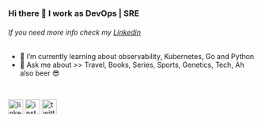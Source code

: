 ### Hi there 👋  I work as DevOps | SRE 

###### If you need more info check my [Linkedin](https://www.linkedin.com/in/jlamenza/)

- :book: I’m currently learning about observability, Kubernetes, Go and Python
- 💬 Ask me about >> Travel, Books, Series, Sports, Genetics, Tech, Ah also beer :sunglasses:

<BR>

[<img src='http://www.entypo.com/images/linkedin.svg' alt='linkedin' height='30'>](https://www.linkedin.com/in/jlamenza/)  [<img src='http://www.entypo.com/images/instagram.svg' alt='instagram' height='30'>](https://www.instagram.com/julialamenza/)  [<img src='http://www.entypo.com/images/twitter.svg' alt='twitter' height='30'>](https://twitter.com/jlamenza)  

